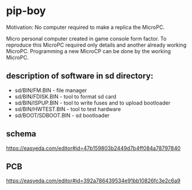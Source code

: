 # pip-boy

Motivation:
No computer required to make a replica the MicroPC.

Micro personal computer created in game console form factor.
To reproduce this MicroPC required only details and another already working MicroPC.
Programming a new MicroCP can be done by the working MicroPC.

## description of software in sd directory: ##

- sd/BIN/FM.BIN - file manager
- sd/BIN/FDISK.BIN - tool to format sd card
- sd/BIN/ISPUP.BIN - tool to write fuses and to upload bootloader
- sd/BIN/HWTEST.BIN - tool to test hardware
- sd/BOOT/SDBOOT.BIN - sd bootloader

## schema ##

https://easyeda.com/editor#id=47b159803b2449d7b4ff084a78797840

## PCB ##

https://easyeda.com/editor#id=392a786439534e91bb10826fc3e2c6a9
